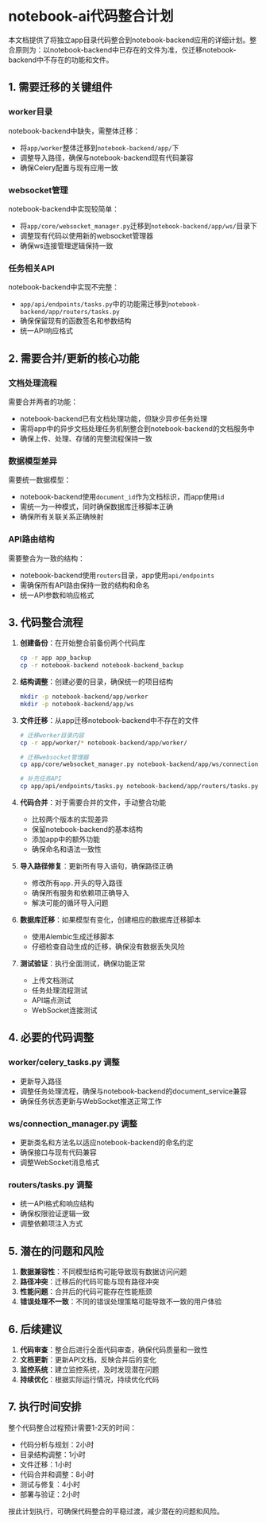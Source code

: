 # notebook-ai代码整合计划

本文档提供了将独立app目录代码整合到notebook-backend应用的详细计划。整合原则为：以notebook-backend中已存在的文件为准，仅迁移notebook-backend中不存在的功能和文件。

## 1. 需要迁移的关键组件

### worker目录
notebook-backend中缺失，需整体迁移：
- 将`app/worker`整体迁移到`notebook-backend/app/`下
- 调整导入路径，确保与notebook-backend现有代码兼容
- 确保Celery配置与现有应用一致

### websocket管理
notebook-backend中实现较简单：
- 将`app/core/websocket_manager.py`迁移到`notebook-backend/app/ws/`目录下
- 调整现有代码以使用新的websocket管理器
- 确保ws连接管理逻辑保持一致

### 任务相关API
notebook-backend中实现不完整：
- `app/api/endpoints/tasks.py`中的功能需迁移到`notebook-backend/app/routers/tasks.py`
- 确保保留现有的函数签名和参数结构
- 统一API响应格式

## 2. 需要合并/更新的核心功能

### 文档处理流程
需要合并两者的功能：
- notebook-backend已有文档处理功能，但缺少异步任务处理
- 需将app中的异步文档处理任务机制整合到notebook-backend的文档服务中
- 确保上传、处理、存储的完整流程保持一致

### 数据模型差异
需要统一数据模型：
- notebook-backend使用`document_id`作为文档标识，而app使用`id`
- 需统一为一种模式，同时确保数据库迁移脚本正确
- 确保所有关联关系正确映射

### API路由结构
需要整合为一致的结构：
- notebook-backend使用`routers`目录，app使用`api/endpoints`
- 需确保所有API路由保持一致的结构和命名
- 统一API参数和响应格式

## 3. 代码整合流程

1. **创建备份**：在开始整合前备份两个代码库
   ```bash
   cp -r app app_backup
   cp -r notebook-backend notebook-backend_backup
   ```

2. **结构调整**：创建必要的目录，确保统一的项目结构
   ```bash
   mkdir -p notebook-backend/app/worker
   mkdir -p notebook-backend/app/ws
   ```

3. **文件迁移**：从app迁移notebook-backend中不存在的文件
   ```bash
   # 迁移worker目录内容
   cp -r app/worker/* notebook-backend/app/worker/
   
   # 迁移websocket管理器
   cp app/core/websocket_manager.py notebook-backend/app/ws/connection_manager.py
   
   # 补充任务API
   cp app/api/endpoints/tasks.py notebook-backend/app/routers/tasks.py
   ```

4. **代码合并**：对于需要合并的文件，手动整合功能
   - 比较两个版本的实现差异
   - 保留notebook-backend的基本结构
   - 添加app中的额外功能
   - 确保命名和语法一致性

5. **导入路径修复**：更新所有导入语句，确保路径正确
   - 修改所有`app.`开头的导入路径
   - 确保所有服务和依赖项正确导入
   - 解决可能的循环导入问题

6. **数据库迁移**：如果模型有变化，创建相应的数据库迁移脚本
   - 使用Alembic生成迁移脚本
   - 仔细检查自动生成的迁移，确保没有数据丢失风险

7. **测试验证**：执行全面测试，确保功能正常
   - 上传文档测试
   - 任务处理流程测试
   - API端点测试
   - WebSocket连接测试

## 4. 必要的代码调整

### worker/celery_tasks.py 调整
- 更新导入路径
- 调整任务处理流程，确保与notebook-backend的document_service兼容
- 确保任务状态更新与WebSocket推送正常工作

### ws/connection_manager.py 调整
- 更新类名和方法名以适应notebook-backend的命名约定
- 确保接口与现有代码兼容
- 调整WebSocket消息格式

### routers/tasks.py 调整
- 统一API格式和响应结构
- 确保权限验证逻辑一致
- 调整依赖项注入方式

## 5. 潜在的问题和风险

1. **数据兼容性**：不同模型结构可能导致现有数据访问问题
2. **路径冲突**：迁移后的代码可能与现有路径冲突
3. **性能问题**：合并后的代码可能存在性能瓶颈
4. **错误处理不一致**：不同的错误处理策略可能导致不一致的用户体验

## 6. 后续建议

1. **代码审查**：整合后进行全面代码审查，确保代码质量和一致性
2. **文档更新**：更新API文档，反映合并后的变化
3. **监控系统**：建立监控系统，及时发现潜在问题
4. **持续优化**：根据实际运行情况，持续优化代码

## 7. 执行时间安排

整个代码整合过程预计需要1-2天的时间：
- 代码分析与规划：2小时
- 目录结构调整：1小时
- 文件迁移：1小时
- 代码合并和调整：8小时
- 测试与修复：4小时
- 部署与验证：2小时

按此计划执行，可确保代码整合的平稳过渡，减少潜在的问题和风险。 